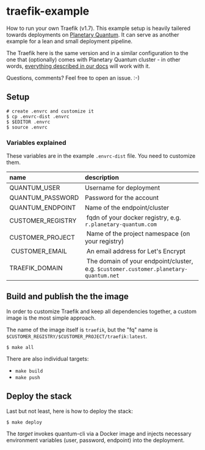 # traefik-example

How to run your own Traefik (v1.7). This example setup is heavily tailered towards deployments on [Planetary Quantum](https://www.planetary-quantum.com/). It can serve as another example for a lean and small deployment pipeline.

The Traefik here is the same version and in a similar configuration to the one
that (optionally) comes with Planetary Quantum cluster - in other words,
[everything described in our docs](https://docs.planetary-quantum.com/common-tasks/portainer-traefik/)
will work with it.

Questions, comments? Feel free to open an issue. :-)

## Setup

```shell
# create .envrc and customize it
$ cp .envrc-dist .envrc
$ $EDITOR .envrc
$ source .envrc
```

### Variables explained

These variables are in the example `.envrc-dist` file. You need to customize them.

| name | description |
| :---- | :--------- |
| QUANTUM_USER | Username for deployment |
| QUANTUM_PASSWORD | Password for the account |
| QUANTUM_ENDPOINT | Name of the endpoint/cluster |
| CUSTOMER_REGISTRY | fqdn of your docker registry, e.g. `r.planetary-quantum.com` |
| CUSTOMER_PROJECT | Name of the project namespace (on your registry) |
| CUSTOMER_EMAIL | An email address for Let's Encrypt |
| TRAEFIK_DOMAIN | The domain of your endpoint/cluster, e.g. `$customer.customer.planetary-quantum.net` |


## Build and publish the the image

In order to customize Traefik and keep all dependencies together, a custom image is the most simple approach.

The name of the image itself is `traefik`, but the "fq" name is `$CUSTOMER_REGISTRY/$CUSTOMER_PROJECT/traefik:latest`.

```shell
$ make all
```

There are also individual targets:
 - `make build`
 - `make push`

## Deploy the stack

Last but not least, here is how to deploy the stack:

```shell
$ make deploy
```

The _target_ invokes quantum-cli via a Docker image and injects necessary environment variables (user, password, endpoint) into the deployment. 
